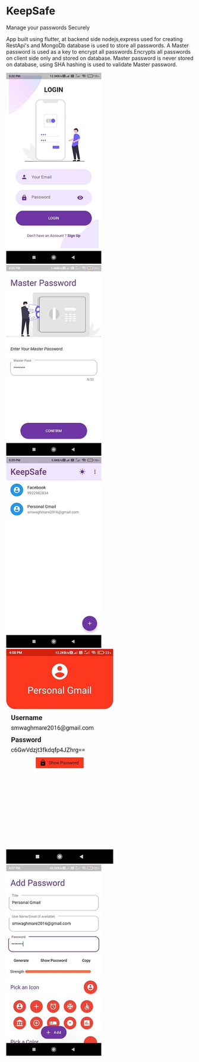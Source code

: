 # KeepSafe
Manage your passwords Securely

App built using flutter, at backend side nodejs,express used for creating RestApi's and MongoDb database is used to store all passwords.
A Master password is used as a key to encrypt all passwords.Encrypts all passwords on client side only and stored on database.
Master password is never stored on database, using SHA hashing is used to validate Master password.

![Screenshot](Screenshots/screenshot1.jpeg)
![Screenshot](Screenshots/screenshot2.jpeg)
![Screenshot](Screenshots/screenshot3.jpeg)
![Screenshot](Screenshots/screenshot4.jpeg)
![Screenshot](Screenshots/screenshot5.jpeg)


